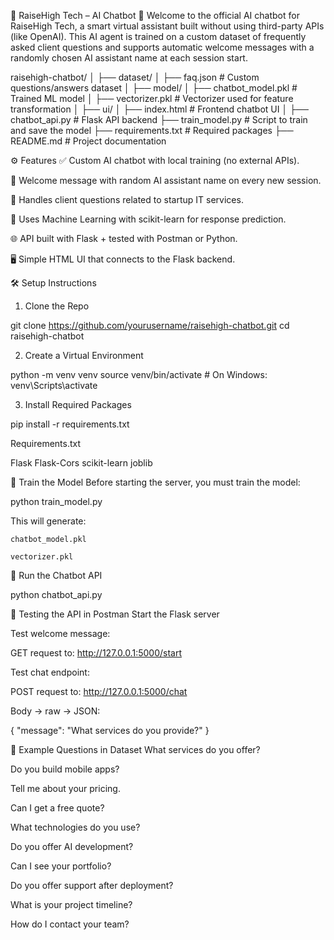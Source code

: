 🧠 RaiseHigh Tech – AI Chatbot 🤖
Welcome to the official AI chatbot for RaiseHigh Tech, a smart virtual assistant built without using third-party APIs (like OpenAI). This AI agent is trained on a custom dataset of frequently asked client questions and supports automatic welcome messages with a randomly chosen AI assistant name at each session start.

raisehigh-chatbot/
│
├── dataset/
│   ├── faq.json                # Custom questions/answers dataset
│
├── model/
│   ├── chatbot_model.pkl       # Trained ML model
│   ├── vectorizer.pkl          # Vectorizer used for feature transformation
│
├── ui/
│   ├── index.html              # Frontend chatbot UI
│
├── chatbot_api.py              # Flask API backend
├── train_model.py              # Script to train and save the model
├── requirements.txt            # Required packages
├── README.md                   # Project documentation

⚙️ Features
✅ Custom AI chatbot with local training (no external APIs).

🤖 Welcome message with random AI assistant name on every new session.

💬 Handles client questions related to startup IT services.

🧠 Uses Machine Learning with scikit-learn for response prediction.

🌐 API built with Flask + tested with Postman or Python.

🖥️ Simple HTML UI that connects to the Flask backend.


🛠️ Setup Instructions
1. Clone the Repo

git clone https://github.com/yourusername/raisehigh-chatbot.git
cd raisehigh-chatbot

2. Create a Virtual Environment

python -m venv venv
source venv/bin/activate  # On Windows: venv\Scripts\activate

3. Install Required Packages

pip install -r requirements.txt

Requirements.txt

Flask
Flask-Cors
scikit-learn
joblib

🧪 Train the Model
Before starting the server, you must train the model:

python train_model.py

This will generate:

	chatbot_model.pkl

	vectorizer.pkl

🚀 Run the Chatbot API

python chatbot_api.py

🧪 Testing the API in Postman
Start the Flask server

Test welcome message:

GET request to: http://127.0.0.1:5000/start

Test chat endpoint:

POST request to: http://127.0.0.1:5000/chat

Body → raw → JSON:

{
  "message": "What services do you provide?"
}

🧠 Example Questions in Dataset
What services do you offer?

Do you build mobile apps?

Tell me about your pricing.

Can I get a free quote?

What technologies do you use?

Do you offer AI development?

Can I see your portfolio?

Do you offer support after deployment?

What is your project timeline?

How do I contact your team?


